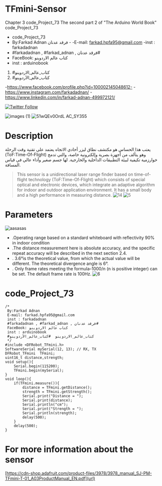 # TFmini-Sensor

Chapter 3 code_Project_73 The second part 2 of "The Arduino World Book" code_Project_73
 
- code_Project_73
-  By:Farkad Adnan فرقد عدنان - 
 -E-mail: farkad.hpfa95@gmail.com 
-inst : farkadadnan 
- #farkadadnan , #farkad_adnan , فرقد عدنان# 
- FaceBook: كتاب عالم الاردوينو 
- inst : arduinobook
1. #كتاب_عالم_الاردوينو
2. #كتاب_عالم_الآردوينو

-https://www.facebook.com/profile.php?id=100002145048612-
-https://www.instagram.com/farkadadnan/
-https://www.linkedin.com/in/farkad-adnan-499972121/

 <p>
 <a href='https://mobile.twitter.com/farkadadnan'>
        <img alt="Twitter Follow" src="https://img.shields.io/twitter/follow/farkadadnan?label=%40farkadadnan&style=social" alt='Twitter' align="center"/>
    </a>
</p>

![images (1)](https://user-images.githubusercontent.com/35774039/159183585-7de41a33-328e-4259-92da-8e417aa2283c.jpg)
![51wQEv0OrdL _AC_SY355_](https://user-images.githubusercontent.com/35774039/159183625-a31ff44e-857d-4707-b5cb-06bc94d706e0.jpg)



# Description
> 
يعتب هذا الحساس هو  مكتشف نطاق ليزر أحادي الاتجاه يعتمد على تقنية وقت الرحلة (ToF:Time-Of-Flight)  وهو يتألف من أجهزة بصرية وإلكترونية خاصة، والتي تدمج خوارزمية تكيفية لبيئة التطبيقات الداخلية والخارجية. لها جسم صغير وأداء عالي في قياس المسافة.
> This sensor is a unidirectional laser range finder based on time-of-flight technology (ToF:Time-Of-Flight) which consists of special optical and electronic devices, which integrate an adaptive algorithm for indoor and outdoor application environment. It has a small body and a high performance in measuring distance.
![14](https://user-images.githubusercontent.com/35774039/159183646-658a7524-4beb-4a2f-8f07-4639e259f38a.JPG)
![5](https://user-images.githubusercontent.com/35774039/159183655-aa51aaa4-847b-4dfa-91ab-7a8bd556d607.JPG)

# Parameters
![aasasas](https://user-images.githubusercontent.com/35774039/159183712-63d947eb-ca22-4a09-954a-c8c2275a1971.png)
- .Operating range based on a standard whiteboard with reflectivity 90% in indoor condition
- .The distance measurement here is absolute accuracy, and the specific repeat accuracy will be described in the next section 2.4.
- . 3.6°is the theoretical value, from which the actual value will be different. The theoretical divergence angle is 6°.
- . Only frame rates meeting the formula–1000/n (n is positive integer) can be set. The default frame rate is 100Hz.
![6](https://user-images.githubusercontent.com/35774039/159183829-24c5ee22-f5d0-44ce-ad41-9772be200174.jpg)

# code_Project_73

```
/*
 By:Farkad Adnan
 E-mail: farkad.hpfa95@gmail.com
 inst : farkadadnan
 #farkadadnan , #farkad_adnan , فرقد عدنان#
 FaceBook: كتاب عالم الاردوينو
 inst : arduinobook
 #كتاب_عالم_الاردوينو  #كتاب_عالم_الآردوينو 
 */
#include <DFRobot_TFmini.h>
SoftwareSerial mySerial(12, 13); // RX, TX
DFRobot_TFmini  TFmini;
uint16_t distance,strength;
void setup(){
    Serial.begin(115200);
    TFmini.begin(mySerial);
}
void loop(){
    if(TFmini.measure()){                     
        distance = TFmini.getDistance();      
        strength = TFmini.getStrength();    
        Serial.print("Distance = ");
        Serial.print(distance);
        Serial.println("cm");
        Serial.print("Strength = ");
        Serial.println(strength);
        delay(500);
    }
    delay(500);
}
```
# For more information about the sensor
[https://cdn-shop.adafruit.com/product-files/3978/3978_manual_SJ-PM-TFmini-T-01_A03ProductManual_EN.pdf](url)
